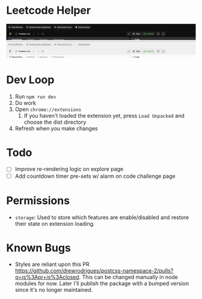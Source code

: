# Leetcode Helper

![Screenshot of toolbar](./.github/screenshot-dark.png)
![Screenshot of toolbar](./.github/screenshot-light.png)

# Dev Loop

1. Run `npm run dev`
2. Do work
3. Open `chrome://extensions`
   1. If you haven't loaded the extension yet, press `Load Unpacked` and choose the dist directory
4. Refresh when you make changes

# Todo

- [ ] Improve re-rendering logic on explore page
- [ ] Add countdown timer pre-sets w/ alarm on code challenge page

# Permissions

- `storage`: Used to store which features are enable/disabled and restore their state on extension loading.

# Known Bugs

- Styles are reliant upon this PR https://github.com/drewrodrigues/postcss-namespace-2/pulls?q=is%3Apr+is%3Aclosed. This can be changed manually in node modules for now. Later I'll publish the package with a bumped version since it's no longer maintained.
